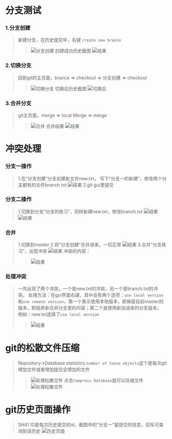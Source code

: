 # 分支测试
### 1.分支创建
> 新建分支，在历史提交中，右键 `create new brance`
>> ![分支创建](./imgs/createBrance.png)
> 创建成功历史截图
>> ![结果](./imgs/createSuccess.png)
### 2.切换分支
> 回到git的主页面，brance => checkout => 分支创建 => checkout
>> ![切换分支](./imgs/changeBrance.png)
> 切换后历史截图
>> ![切换后](./imgs/changeSuccess.png)
### 3.合并分支
> git主页面，merge => local Merge => merge
>> ![合并](./imgs/merge.png)
> 合并结果
>> ![结果](./imgs/mergeResult.png)

# 冲突处理
### 分支一操作
> 1.在“分支创建”分支创建新文件new.txt， 写下“分支一的新建”，修改两个分支都有的文件branch.txt
> ![结果](./imgs/br1.png)
> 2.git gui里提交
### 分支二操作
> 1.切换到分支“分支的练习”，同样新建new.txt，修改branch.txt
> ![结果](./imgs/br2.png) 
> ![结果](./imgs/br2-r.png) 
### 合并
> 1.切换到master
> 2.将“分支创建”合并进来，一切正常
> ![结果](./imgs/mer1.png)
> 3.合并“分支练习”，出现冲突
> ![结果](./imgs/mer2.png)
> 冲突的内容：
>> ![结果](./imgs/force.png)
### 处理冲突
> 一共出现了两个冲突，一个是new.txt的冲突，另一个是branch.txt的冲突。
> 处理方法：在gui界面右键，其中会有两个选项：`use local version`和`use remote version`，第一个表示使用本地版本，即保留目前master的版本，即抛弃新合并分支里的内容；第二个是使用新加进来的分支版本。
> 例如：new.txt选择了`use local version`
>>  ![结果](./imgs/new.png)

# git的松散文件压缩
> Repository->Database statistics
> `number of loose objects`这个是每次git增加文件或者增加提交会增加的文件
>> ![处理松散文件](./imgs/520/loose.png)
> 点击`Compress Database`就可以压缩文件
> ![处理松散文件](./imgs/520/looseSuccess.png)

# git历史页面操作
> SHA1 ID是每次历史提交的id，截图中的“分支一”是提交的信息，回车可查询到该历史
> ![历史页面](./imgs/520/history1.png)